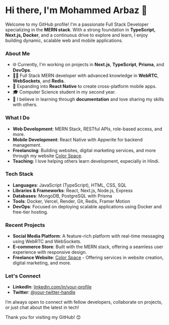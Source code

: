 # Hi there, I'm Mohammed Arbaz 👋

Welcome to my GitHub profile! I'm a passionate Full Stack Developer specializing in the **MERN stack**. With a strong foundation in **TypeScript, Next.js, Docker**, and a continuous drive to explore and learn, I enjoy building dynamic, scalable web and mobile applications.  

### About Me

- 🌐 Currently, I'm working on projects in **Next.js**, **TypeScript**, **Prisma**, and **DevOps**.
- 🧑‍💻 Full Stack MERN developer with advanced knowledge in **WebRTC**, **WebSockets**, and **Redis**.
- 📱 Expanding into **React Native** to create cross-platform mobile apps.
- 🎓 Computer Science student in my second year.
- 🌱 I believe in learning through **documentation** and love sharing my skills with others.

### What I Do

- **Web Development**: MERN Stack, RESTful APIs, role-based access, and more.
- **Mobile Development**: React Native with Appwrite for backend management.
- **Freelancing**: Building websites, digital marketing services, and more through my website [Color Space](https://your-colorspace-link).
- **Teaching**: I love helping others learn development, especially in Hindi.

### Tech Stack

- **Languages**: JavaScript (TypeScript), HTML, CSS, SQL
- **Libraries & Frameworks**: React, Next.js, Node.js, Express
- **Databases**: MongoDB, PostgreSQL with Prisma
- **Tools**: Docker, Vercel, Render, Git, Redis, Framer Motion
- **DevOps**: Focused on deploying scalable applications using Docker and free-tier hosting.

### Recent Projects

- **Social Media Platform**: A feature-rich platform with real-time messaging using WebRTC and WebSockets.
- **E-commerce Store**: Built with the MERN stack, offering a seamless user experience with responsive design.
- **Freelance Website**: [Color Space](https://your-colorspace-link) - Offering services in website creation, digital marketing, and more.

### Let's Connect

- **LinkedIn**: [linkedin.com/in/your-profile](https://linkedin.com/in/your-profile)
- **Twitter**: [@your-twitter-handle](https://twitter.com/your-twitter-handle)

I’m always open to connect with fellow developers, collaborate on projects, or just chat about the latest in tech!

Thank you for visiting my GitHub! 😊
